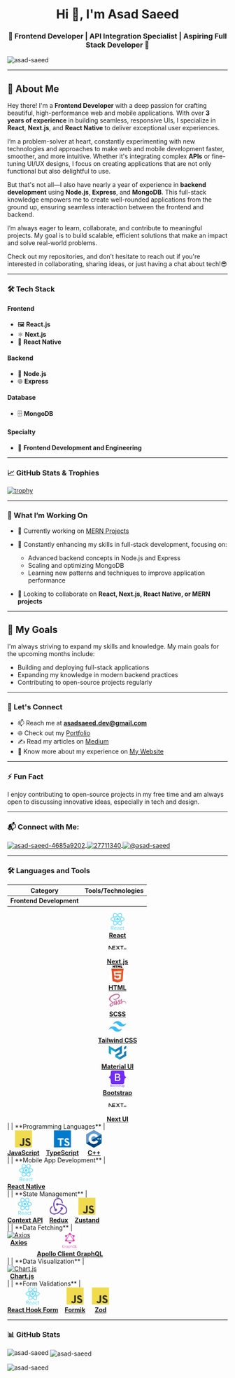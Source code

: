 <h1 align="center">Hi 👋, I'm Asad Saeed</h1>
<h3 align="center">🌟 Frontend Developer | API Integration Specialist | Aspiring Full Stack Developer 🌟</h3>

<p align="left"> <img src="https://komarev.com/ghpvc/?username=asad-saeed&label=Profile%20views&color=0e75b6&style=flat" alt="asad-saeed" /> </p>

---

## 🌟 About Me

Hey there! I'm a **Frontend Developer** with a deep passion for crafting beautiful, high-performance web and mobile applications. With over **3 years of experience** in building seamless, responsive UIs, I specialize in **React**, **Next.js**, and **React Native** to deliver exceptional user experiences.

I’m a problem-solver at heart, constantly experimenting with new technologies and approaches to make web and mobile development faster, smoother, and more intuitive. Whether it's integrating complex **APIs** or fine-tuning UI/UX designs, I focus on creating applications that are not only functional but also delightful to use.

But that's not all—I also have nearly a year of experience in **backend development** using **Node.js**, **Express**, and **MongoDB**. This full-stack knowledge empowers me to create well-rounded applications from the ground up, ensuring seamless interaction between the frontend and backend.

I’m always eager to learn, collaborate, and contribute to meaningful projects. My goal is to build scalable, efficient solutions that make an impact and solve real-world problems.

Check out my repositories, and don’t hesitate to reach out if you're interested in collaborating, sharing ideas, or just having a chat about tech!😎


---

### 🛠 Tech Stack

#### Frontend
- 🖼 **React.js**
- ⚛️ **Next.js**
- 📱 **React Native**

#### Backend
- 🔄 **Node.js**
- 🌐 **Express**

#### Database
- 🗄️ **MongoDB**

#### Specialty
- 🔗 **Frontend Development and Engineering**

---

### 📈 GitHub Stats & Trophies

[![trophy](https://github-profile-trophy.vercel.app/?username=asad-saeed&theme=onedark)](https://github.com/ryo-ma/github-profile-trophy)

---

### 🚀 What I’m Working On

- 🔭 Currently working on [MERN Projects](https://asad-saeed-portfolio.vercel.app/portfolio)

- 🌱 Constantly enhancing my skills in full-stack development, focusing on:
  - Advanced backend concepts in Node.js and Express
  - Scaling and optimizing MongoDB
  - Learning new patterns and techniques to improve application performance

- 👯 Looking to collaborate on **React, Next.js, React Native, or MERN projects**

---

## 📄 My Goals

I'm always striving to expand my skills and knowledge. My main goals for the upcoming months include:
- Building and deploying full-stack applications
- Expanding my knowledge in modern backend practices
- Contributing to open-source projects regularly

---

### 🤝 Let's Connect

- 📫 Reach me at **asadsaeed.dev@gmail.com**
- 🌐 Check out my [Portfolio](https://asad-saeed-portfolio.vercel.app/portfolio)
- ✍️ Read my articles on [Medium](https://asad-saeed.medium.com/)
- 📄 Know more about my experience on [My Website](https://asad-saeed-portfolio.vercel.app/)

---

### ⚡ Fun Fact

I enjoy contributing to open-source projects in my free time and am always open to discussing innovative ideas, especially in tech and design.

---

### 📬 Connect with Me:

<p align="left">
  <a href="https://linkedin.com/in/asad-saeed-4685a9202" target="blank">
    <img align="center" src="https://raw.githubusercontent.com/rahuldkjain/github-profile-readme-generator/master/src/images/icons/Social/linked-in-alt.svg" alt="asad-saeed-4685a9202" height="30" width="40" />
  </a>
  <a href="https://stackoverflow.com/users/27711340" target="blank">
    <img align="center" src="https://raw.githubusercontent.com/rahuldkjain/github-profile-readme-generator/master/src/images/icons/Social/stack-overflow.svg" alt="27711340" height="30" width="40" />
  </a>
  <a href="https://medium.com/@asad-saeed" target="blank">
    <img align="center" src="https://raw.githubusercontent.com/rahuldkjain/github-profile-readme-generator/master/src/images/icons/Social/medium.svg" alt="@asad-saeed" height="30" width="40" />
  </a>
</p>

---

### 🛠 Languages and Tools

| **Category**               | **Tools/Technologies**                                                                                                                        |
|----------------------------|-------------------------------------------------------------------------------------------------------------------------------------------------|
| **Frontend Development**    | <div style="display: flex; flex-wrap: wrap; justify-content: flex-start; gap: 15px;"> 
  <div style="text-align: center;"><a href="https://reactjs.org/" target="_blank" rel="noreferrer"><img src="https://raw.githubusercontent.com/devicons/devicon/master/icons/react/react-original-wordmark.svg" alt="React" width="40" height="40"/><br><strong>React</strong></a></div>
  <div style="text-align: center;"><a href="https://nextjs.org/" target="_blank" rel="noreferrer"><img src="https://raw.githubusercontent.com/devicons/devicon/master/icons/nextjs/nextjs-original-wordmark.svg" alt="Next.js" width="40" height="40"/><br><strong>Next.js</strong></a></div>
  <div style="text-align: center;"><a href="https://developer.mozilla.org/en-US/docs/Web/HTML" target="_blank" rel="noreferrer"><img src="https://raw.githubusercontent.com/devicons/devicon/master/icons/html5/html5-original-wordmark.svg" alt="HTML" width="40" height="40"/><br><strong>HTML</strong></a></div>
  <div style="text-align: center;"><a href="https://sass-lang.com/" target="_blank" rel="noreferrer"><img src="https://raw.githubusercontent.com/devicons/devicon/master/icons/sass/sass-original.svg" alt="SCSS" width="40" height="40"/><br><strong>SCSS</strong></a></div>
  <div style="text-align: center;"><a href="https://tailwindcss.com/" target="_blank" rel="noreferrer"><img src="https://raw.githubusercontent.com/devicons/devicon/master/icons/tailwindcss/tailwindcss-plain.svg" alt="Tailwind CSS" width="40" height="40"/><br><strong>Tailwind CSS</strong></a></div>
  <div style="text-align: center;"><a href="https://mui.com/" target="_blank" rel="noreferrer"><img src="https://raw.githubusercontent.com/devicons/devicon/master/icons/materialui/materialui-original.svg" alt="Material UI" width="40" height="40"/><br><strong>Material UI</strong></a></div>
  <div style="text-align: center;"><a href="https://getbootstrap.com" target="_blank" rel="noreferrer"><img src="https://raw.githubusercontent.com/devicons/devicon/master/icons/bootstrap/bootstrap-plain-wordmark.svg" alt="Bootstrap" width="40" height="40"/><br><strong>Bootstrap</strong></a></div>
  <div style="text-align: center;"><a href="https://nextui.org/" target="_blank" rel="noreferrer"><img src="https://raw.githubusercontent.com/devicons/devicon/master/icons/nextjs/nextjs-original-wordmark.svg" alt="Next UI" width="40" height="40"/><br><strong>Next UI</strong></a></div>
  </div>
|
| **Programming Languages**   | <div style="display: flex; flex-wrap: wrap; justify-content: flex-start; gap: 15px;"> 
  <div style="text-align: center;"><a href="https://www.javascript.com/" target="_blank" rel="noreferrer"><img src="https://raw.githubusercontent.com/devicons/devicon/master/icons/javascript/javascript-original.svg" alt="JavaScript" width="40" height="40"/><br><strong>JavaScript</strong></a></div>
  <div style="text-align: center;"><a href="https://www.typescriptlang.org/" target="_blank" rel="noreferrer"><img src="https://raw.githubusercontent.com/devicons/devicon/master/icons/typescript/typescript-original.svg" alt="TypeScript" width="40" height="40"/><br><strong>TypeScript</strong></a></div>
  <div style="text-align: center;"><a href="https://www.cplusplus.com/" target="_blank" rel="noreferrer"><img src="https://raw.githubusercontent.com/devicons/devicon/master/icons/cplusplus/cplusplus-original.svg" alt="C++" width="40" height="40"/><br><strong>C++</strong></a></div>
  </div>                                                                                                                                              |
| **Mobile App Development**  | <div style="display: flex; flex-wrap: wrap; justify-content: flex-start; gap: 15px;"> 
  <div style="text-align: center;"><a href="https://reactnative.dev/" target="_blank" rel="noreferrer"><img src="https://raw.githubusercontent.com/devicons/devicon/master/icons/react/react-original-wordmark.svg" alt="React Native" width="40" height="40"/><br><strong>React Native</strong></a></div>
  </div>                                                                                                                                                                          |
| **State Management**        | <div style="display: flex; flex-wrap: wrap; justify-content: flex-start; gap: 15px;"> 
  <div style="text-align: center;"><a href="https://reactjs.org/docs/context.html" target="_blank" rel="noreferrer"><img src="https://raw.githubusercontent.com/devicons/devicon/master/icons/react/react-original-wordmark.svg" alt="Context API" width="40" height="40"/><br><strong>Context API</strong></a></div>
  <div style="text-align: center;"><a href="https://redux.js.org/" target="_blank" rel="noreferrer"><img src="https://raw.githubusercontent.com/devicons/devicon/master/icons/redux/redux-original.svg" alt="Redux" width="40" height="40"/><br><strong>Redux</strong></a></div>
  <div style="text-align: center;"><a href="https://github.com/pmndrs/zustand" target="_blank" rel="noreferrer"><img src="https://raw.githubusercontent.com/devicons/devicon/master/icons/javascript/javascript-original.svg" alt="Zustand" width="40" height="40"/><br><strong>Zustand</strong></a></div>
  </div>                                                                                                                                                        |
| **Data Fetching**           | <div style="display: flex; flex-wrap: wrap; justify-content: flex-start; gap: 15px;"> 
  <div style="text-align: center;"><a href="https://axios-http.com/" target="_blank" rel="noreferrer"><img src="https://raw.githubusercontent.com/devicons/devicon/master/icons/axios/axios-original-wordmark.svg" alt="Axios" width="40" height="40"/><br><strong>Axios</strong></a></div>
  <div style="text-align: center;"><a href="https://www.apollographql.com/" target="_blank" rel="noreferrer"><img src="https://raw.githubusercontent.com/devicons/devicon/master/icons/graphql/graphql-plain-wordmark.svg" alt="Apollo Client GraphQL" width="40" height="40"/><br><strong>Apollo Client GraphQL</strong></a></div>
  </div>                                                                                                                                          |
| **Data Visualization**      | <div style="display: flex; flex-wrap: wrap; justify-content: flex-start; gap: 15px;"> 
  <div style="text-align: center;"><a href="https://www.chartjs.org/" target="_blank" rel="noreferrer"><img src="https://www.chartjs.org/media/logo-title.svg" alt="Chart.js" width="40" height="40"/><br><strong>Chart.js</strong></a></div>
  </div>                                                                                                                                                           |
| **Form Validations**        | <div style="display: flex; flex-wrap: wrap; justify-content: flex-start; gap: 15px;"> 
  <div style="text-align: center;"><a href="https://react-hook-form.com/" target="_blank" rel="noreferrer"><img src="https://raw.githubusercontent.com/devicons/devicon/master/icons/react/react-original-wordmark.svg" alt="React Hook Form" width="40" height="40"/><br><strong>React Hook Form</strong></a></div>
  <div style="text-align: center;"><a href="https://formik.org/" target="_blank" rel="noreferrer"><img src="https://raw.githubusercontent.com/devicons/devicon/master/icons/javascript/javascript-original.svg" alt="Formik" width="40" height="40"/><br><strong>Formik</strong></a></div>
  <div style="text-align: center;"><a href="https://github.com/colinhacks/zod" target="_blank" rel="noreferrer"><img src="https://raw.githubusercontent.com/devicons/devicon/master/icons/javascript/javascript-original.svg" alt="Zod" width="40" height="40"/><br><strong>Zod</strong></a></div>
  </div>
                                             
---

### 📊 GitHub Stats

<p><img align="left" src="https://github-readme-stats.vercel.app/api/top-langs?username=asad-saeed&show_icons=true&locale=en&layout=compact" alt="asad-saeed" /></p>

<p>&nbsp;<img align="center" src="https://github-readme-stats.vercel.app/api?username=asad-saeed&show_icons=true&locale=en" alt="asad-saeed" /></p>

<p><img align="center" src="https://github-readme-streak-stats.herokuapp.com/?user=asad-saeed&" alt="asad-saeed" /></p>
